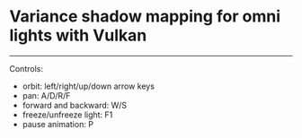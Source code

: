 # Variance shadow mapping for omni lights with Vulkan 

---

Controls:
- orbit: left/right/up/down arrow keys
- pan: A/D/R/F
- forward and backward: W/S
- freeze/unfreeze light: F1
- pause animation: P
